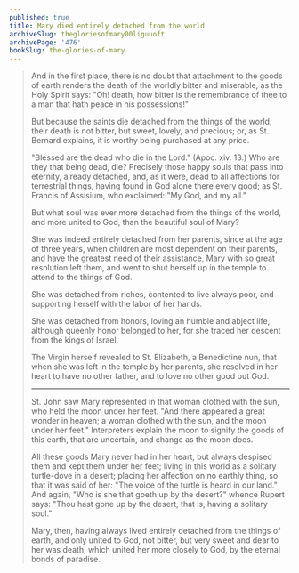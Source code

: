 ```yaml
---
published: true
title: Mary died entirely detached from the world
archiveSlug: thegloriesofmary00liguuoft
archivePage: '476'
bookSlug: the-glories-of-mary
---
```


> And in the first place, there is no doubt that attachment to the goods of earth renders the death of the worldly bitter and miserable, as the Holy Spirit says: "Oh! death, how bitter is the remembrance of thee to a man that hath peace in his possessions!"
>
> But because the saints die detached from the things of the world, their death is not bitter, but sweet, lovely, and precious; or, as St. Bernard explains, it is worthy being purchased at any price.
>
> "Blessed are the dead who die in the Lord." (Apoc. xiv. 13.) Who are they that being dead, die? Precisely those happy souls that pass into eternity, already detached, and, as it were, dead to all affections for terrestrial things, having found in God alone there every good; as St. Francis of Assisium, who exclaimed: "My God, and my all."
>
> But what soul was ever more detached from the things of the world, and more united to God, than the beautiful soul of Mary?
>
> She was indeed entirely detached from her parents, since at the age of three years, when children are most dependent on their parents, and have the greatest need of their assistance, Mary with so great resolution left them, and went to shut herself up in the temple to attend to the things of God.
>
> She was detached from riches, contented to live always poor, and supporting herself with the labor of her hands.
>
> She was detached from honors, loving an humble and abject life, although queenly honor belonged to her, for she traced her descent from the kings of Israel.
>
> The Virgin herself revealed to St. Elizabeth, a Benedictine nun, that when she was left in the temple by her parents, she resolved in her heart to have no other father, and to love no other good but God.
>
> ---
>
> St. John saw Mary represented in that woman clothed with the sun, who held the moon under her feet. "And there appeared a great wonder in heaven; a woman clothed with the sun, and the moon under her feet." Interpreters explain the moon to signify the goods of this earth, that are uncertain, and change as the moon does.
>
> All these goods Mary never had in her heart, but always despised them and kept them under her feet; living in this world as a solitary turtle-dove in a desert; placing her affection on no earthly thing, so that it was said of her: "The voice of the turtle is heard in our land." And again, "Who is she that goeth up by the desert?" whence Rupert says: "Thou hast gone up by the desert, that is, having a solitary soul."
>
> Mary, then, having always lived entirely detached from the things of earth, and only united to God, not bitter, but very sweet and dear to her was death, which united her more closely to God, by the eternal bonds of paradise.
